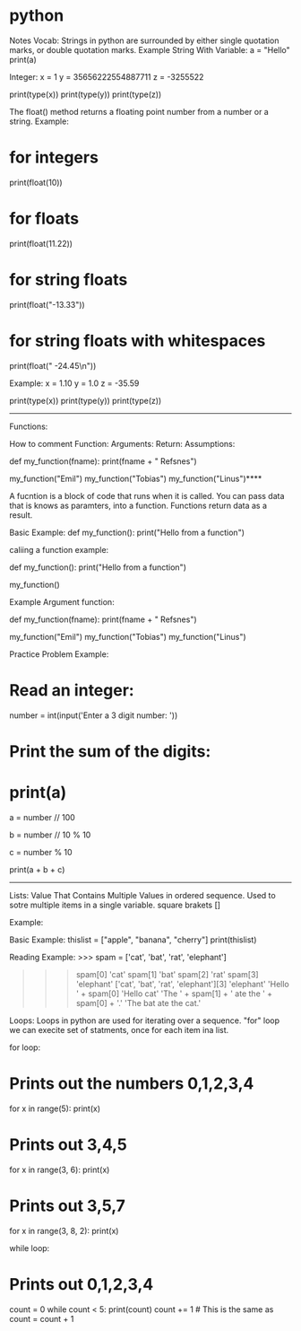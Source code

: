 # python
Notes 
Vocab:
Strings in python are surrounded by either single quotation marks, or double quotation marks.
Example String With Variable:
a = "Hello"
print(a)

Integer: x = 1
y = 35656222554887711
z = -3255522

print(type(x))
print(type(y))
print(type(z))

The float() method returns a floating point number from a number or a string.
Example:
# for integers
print(float(10))

# for floats
print(float(11.22))

# for string floats
print(float("-13.33"))

# for string floats with whitespaces
print(float("     -24.45\n"))

Example:
x = 1.10
y = 1.0
z = -35.59

print(type(x))
print(type(y))
print(type(z))

-------------------------------------------------------------------------------------------------------------


Functions:

How to comment Function:
Arguments:
Return:
Assumptions: 

def my_function(fname):
  print(fname + " Refsnes")

my_function("Emil")
my_function("Tobias")
my_function("Linus")****

A fucntion is a block of code that runs when it is called. You can pass data that is knows as paramters, into a function.
Functions return data as a result.

Basic Example:
def my_function():
  print("Hello from a function")
  
  caliing a function example: 

def my_function():
  print("Hello from a function")

my_function()

Example Argument function:

def my_function(fname):
  print(fname + " Refsnes")

my_function("Emil")
my_function("Tobias")
my_function("Linus")

Practice Problem Example:

# Read an integer:
number = int(input('Enter a 3 digit number: '))

# Print the sum of the digits:
# print(a)



a = number // 100

b = number // 10 % 10

c = number % 10

print(a + b + c)

-----------------------------------------------------------------------------------------------

Lists: Value That Contains Multiple Values in ordered sequence. Used to sotre multiple items in a single variable. square brakets []


Example: 

Basic Example:
thislist = ["apple", "banana", "cherry"]
print(thislist)





Reading Example: >>> spam = ['cat', 'bat', 'rat', 'elephant']
>>> spam[0]
'cat'
>>> spam[1]
'bat'
>>> spam[2]
'rat'
>>> spam[3]
'elephant'
>>> ['cat', 'bat', 'rat', 'elephant'][3]
'elephant'
>>> 'Hello ' + spam[0]
'Hello cat'
>>> 'The ' + spam[1] + ' ate the ' + spam[0] + '.'
'The bat ate the cat.'


Loops: Loops in python are used for iterating over a sequence. "for" loop we can execite set of statments, once for each item ina list. 

for loop: 
# Prints out the numbers 0,1,2,3,4
for x in range(5):
    print(x)

# Prints out 3,4,5
for x in range(3, 6):
    print(x)

# Prints out 3,5,7
for x in range(3, 8, 2):
    print(x)
    
while loop: 
# Prints out 0,1,2,3,4

count = 0
while count < 5:
    print(count)
    count += 1  # This is the same as count = count + 1
    
    




















